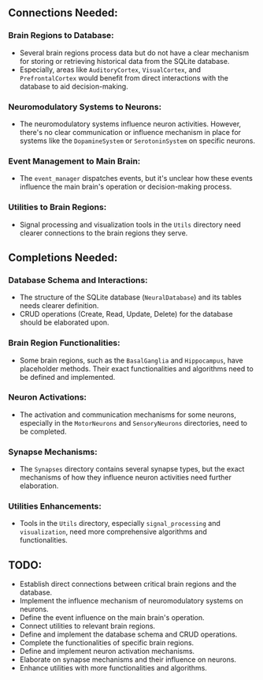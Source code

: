 ## Connections Needed:

### Brain Regions to Database:
- Several brain regions process data but do not have a clear mechanism for storing or retrieving historical data from the SQLite database.
- Especially, areas like `AuditoryCortex`, `VisualCortex`, and `PrefrontalCortex` would benefit from direct interactions with the database to aid decision-making.

### Neuromodulatory Systems to Neurons:
- The neuromodulatory systems influence neuron activities. However, there's no clear communication or influence mechanism in place for systems like the `DopamineSystem` or `SerotoninSystem` on specific neurons.

### Event Management to Main Brain:
- The `event_manager` dispatches events, but it's unclear how these events influence the main brain's operation or decision-making process.

### Utilities to Brain Regions:
- Signal processing and visualization tools in the `Utils` directory need clearer connections to the brain regions they serve.

## Completions Needed:

### Database Schema and Interactions:
- The structure of the SQLite database (`NeuralDatabase`) and its tables needs clearer definition.
- CRUD operations (Create, Read, Update, Delete) for the database should be elaborated upon.

### Brain Region Functionalities:
- Some brain regions, such as the `BasalGanglia` and `Hippocampus`, have placeholder methods. Their exact functionalities and algorithms need to be defined and implemented.

### Neuron Activations:
- The activation and communication mechanisms for some neurons, especially in the `MotorNeurons` and `SensoryNeurons` directories, need to be completed.

### Synapse Mechanisms:
- The `Synapses` directory contains several synapse types, but the exact mechanisms of how they influence neuron activities need further elaboration.

### Utilities Enhancements:
- Tools in the `Utils` directory, especially `signal_processing` and `visualization`, need more comprehensive algorithms and functionalities.

## TODO:
- Establish direct connections between critical brain regions and the database.
- Implement the influence mechanism of neuromodulatory systems on neurons.
- Define the event influence on the main brain's operation.
- Connect utilities to relevant brain regions.
- Define and implement the database schema and CRUD operations.
- Complete the functionalities of specific brain regions.
- Define and implement neuron activation mechanisms.
- Elaborate on synapse mechanisms and their influence on neurons.
- Enhance utilities with more functionalities and algorithms.
